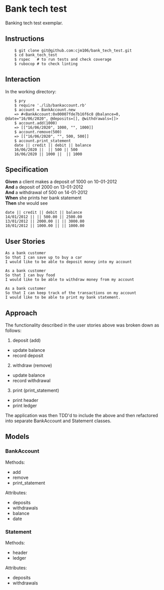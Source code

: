 # Bank tech test

Banking tech test exemplar.


## Instructions

```
    $ git clone git@github.com:cjm106/bank_tech_test.git
    $ cd bank_tech_test
    $ rspec   # to run tests and check coverage
    $ rubocop # to check linting

```
## Interaction

In the working directory:

```
    $ pry
    $ require './lib/bankaccount.rb'
    $ account = BankAccount.new
    => #<BankAccount:0x00007fde7b16f6c8 @balance=0, @date="16/06/2020", @deposits=[], @withdrawals=[]>
    $ account.add(1000)
    => [["16/06/2020", 1000, "", 1000]]
    $ account.remove(500)
    => [["16/06/2020", "", 500, 500]]
    $ account.print_statement
    date || credit || debit || balance
    16/06/2020 ||  || 500 || 500
    16/06/2020 || 1000 ||  || 1000

```

## Specification

**Given** a client makes a deposit of 1000 on 10-01-2012  
**And** a deposit of 2000 on 13-01-2012  
**And** a withdrawal of 500 on 14-01-2012  
**When** she prints her bank statement  
**Then** she would see

```
date || credit || debit || balance
14/01/2012 || || 500.00 || 2500.00
13/01/2012 || 2000.00 || || 3000.00
10/01/2012 || 1000.00 || || 1000.00
```

## User Stories

```
As a bank customer
So that I can save up to buy a car
I would like to be able to deposit money into my account  
```

```
As a bank customer
So that I can buy food
I would like to be able to withdraw money from my account
```

```
As a bank customer
So that I can keep track of the transactions on my account
I would like to be able to print my bank statement.
```


## Approach

The functionality described in the user stories above was broken down as follows:

1. deposit (add)
  - update balance
  - record deposit

2. withdraw (remove)
  - update balance
  - record withdrawal

3. print (print_statement)
  - print header
  - print ledger

The application was then TDD'd to include the above and then refactored into separate BankAccount and Statement classes.


## Models

### BankAccount

Methods:

- add
- remove
- print_statement

Attributes:

- deposits
- withdrawals
- balance
- date

### Statement

Methods:

- header
- ledger

Attributes:

- deposits
- withdrawals
